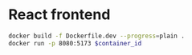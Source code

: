 # React frontend

```sh
docker build -f Dockerfile.dev --progress=plain .
docker run -p 8080:5173 $container_id
```
